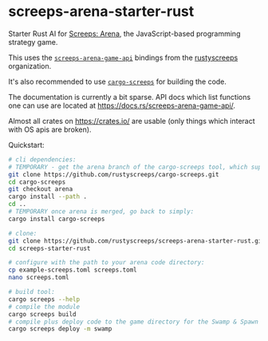 # screeps-arena-starter-rust

Starter Rust AI for [Screeps: Arena][screeps-arena], the JavaScript-based programming
strategy game.

This uses the [`screeps-arena-game-api`] bindings from the [rustyscreeps] organization.

It's also recommended to use [`cargo-screeps`] for building the code.

The documentation is currently a bit sparse. API docs which list functions one
can use are located at https://docs.rs/screeps-arena-game-api/.

Almost all crates on https://crates.io/ are usable (only things which interact with OS
apis are broken).

Quickstart:

```sh
# cli dependencies:
# TEMPORARY - get the arena branch of the cargo-screeps tool, which supports arena
git clone https://github.com/rustyscreeps/cargo-screeps.git
cd cargo-screeps
git checkout arena
cargo install --path .
cd ..
# TEMPORARY once arena is merged, go back to simply:
cargo install cargo-screeps

# clone:
git clone https://github.com/rustyscreeps/screeps-arena-starter-rust.git
cd screeps-starter-rust

# configure with the path to your arena code directory:
cp example-screeps.toml screeps.toml
nano screeps.toml

# build tool:
cargo screeps --help
# compile the module
cargo screeps build
# compile plus deploy code to the game directory for the Swamp & Spawn arena
cargo screeps deploy -m swamp
```

[screeps-arena]: https://store.steampowered.com/app/1137320/Screeps_Arena/
[`cargo-screeps`]: https://github.com/rustyscreeps/cargo-screeps/
[`screeps-arena-game-api`]: https://github.com/rustyscreeps/screeps-arena-game-api/
[rustyscreeps]: https://github.com/rustyscreeps/
